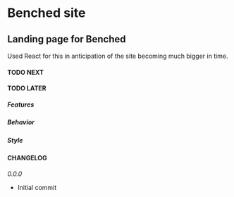 # Benched site

## Landing page for Benched

Used React for this in anticipation of the site becoming much bigger in time.

#### TODO NEXT

#### TODO LATER

##### Features

##### Behavior

##### Style

#### CHANGELOG

_0.0.0_

- Initial commit
